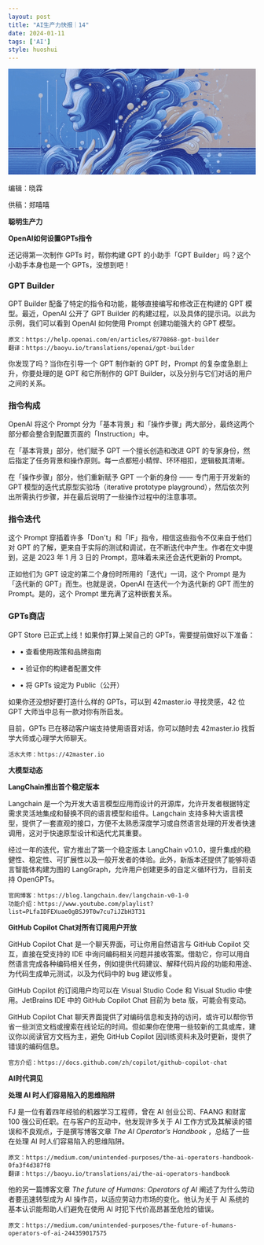 ```yaml
---
layout: post
title: "AI生产力快报｜14"
date: 2024-01-11
tags: ['AI']
style: huoshui
---
```



![](/assets/images/5805a0c8490945d2b9ba9f8642a68c3d.gif)

编辑：晓霖

供稿：郑嘻嘻

**聪明生产力**

  

  

  
  
  
  
  
  
  
  
  
  
  
  
  
  
  
  
**OpenAI如何设置GPTs指令**  
  
  
  
  
  
  
  
  
  
  
  
  
  
  
  

还记得第一次制作 GPTs 时，帮你构建 GPT 的小助手「GPT Builder」吗？这个小助手本身也是一个 GPTs，没想到吧！

### GPT Builder

GPT Builder 配备了特定的指令和功能，能够直接编写和修改正在构建的 GPT 模型。最近，OpenAI 公开了 GPT Builder
的构建过程，以及具体的提示词。以此为示例，我们可以看到 OpenAI 如何使用 Prompt 创建功能强大的 GPT 模型。

    
    
    原文：https://help.openai.com/en/articles/8770868-gpt-builder  
    翻译：https://baoyu.io/translations/openai/gpt-builder

你发现了吗？当你在引导一个 GPT 制作新的 GPT 时，Prompt 的复杂度急剧上升，你要处理的是 GPT 和它所制作的 GPT
Builder，以及分别与它们对话的用户之间的关系。

### 指令构成

OpenAI 将这个 Prompt 分为「基本背景」和「操作步骤」两大部分，最终这两个部分都会整合到配置页面的「Instruction」中。

在「基本背景」部分，他们赋予 GPT 一个擅长创造和改进 GPT 的专家身份，然后指定了任务背景和操作原则。每一点都短小精悍、环环相扣，逻辑极其清晰。

在「操作步骤」部分，他们重新赋予 GPT 一个新的身份 —— 专门用于开发新的 GPT 模型的迭代式原型实验场（iterative prototype
playground），然后依次列出所需执行步骤，并在最后说明了一些操作过程中的注意事项。

### 指令迭代

这个 Prompt 穿插着许多「Don't」和「IF」指令，相信这些指令不仅来自于他们对 GPT
的了解，更来自于实际的测试和调试，在不断迭代中产生。作者在文中提到，这是 2023 年 1 月 3 日的 Prompt，意味着未来还会迭代更新的
Prompt。

正如他们为 GPT 设定的第二个身份时所用的「迭代」一词，这个 Prompt 是为「迭代新的 GPT」而生。也就是说，OpenAI 在迭代一个为迭代新的
GPT 而生的 Prompt。是的，这个 Prompt 里充满了这种嵌套关系。

### GPTs商店

GPT Store 已正式上线！如果你打算上架自己的 GPTs，需要提前做好以下准备：

  * • 查看使用政策和品牌指南

  * • 验证你的构建者配置文件

  * • 将 GPTs 设定为 Public（公开）

如果你还没想好要打造什么样的 GPTs，可以到 42master.io 寻找灵感，42 位 GPT 大师当中总有一款对你有所启发。

目前，GPTs 已在移动客户端支持使用语音对话，你可以随时去 42master.io 找哲学大师或心理学大师聊天。

    
    
    活水大师：https://42master.io

  

  

  

  

  

  

  

  

  

  

  

**大模型动态**

  

  

  
  
  
  
  
  
  
  
  
  
  
  
  
  
  
  
**LangChain推出首个稳定版本**  
  
  
  
  
  
  
  
  
  
  
  
  
  
  
  

Langchain 是一个为开发大语言模型应用而设计的开源库，允许开发者根据特定需求灵活地集成和替换不同的语言模型和组件。Langchain
支持多种大语言模型，提供了一套直观的接口，方便不太熟悉深度学习或自然语言处理的开发者快速调用，这对于快速原型设计和迭代尤其重要。

经过一年的迭代，官方推出了第一个稳定版本 LangChain
v0.1.0，提升集成的稳健性、稳定性、可扩展性以及一般开发者的体验。此外，新版本还提供了能够将语言智能体构建为图的
LangGraph，允许用户创建更多的自定义循环行为，目前支持 OpenGPTs。

    
    
    官网博客：https://blog.langchain.dev/langchain-v0-1-0  
    功能介绍：https://www.youtube.com/playlist?list=PLfaIDFEXuae0gBSJ9T0w7cu7iJZbH3T31

  

  

  

  

  

  

  

  

  

  

  

  

  

  

  
  
  
  
  
  
  
  
  
  
  
  
  
  
  
  
**GitHub Copilot Chat对所有订阅用户开放**  
  
  
  
  
  
  
  
  
  
  
  
  
  
  
  

GitHub Copilot Chat 是一个聊天界面，可让你用自然语言与 GitHub Copilot 交互，直接在受支持的 IDE
中询问编码相关问题并接收答案。借助它，你可以用自然语言完成各种编码相关任务，例如提供代码建议、解释代码片段的功能和用途、为代码生成单元测试，以及为代码中的
bug 建议修复。

GitHub Copilot 的订阅用户均可以在 Visual Studio Code 和 Visual Studio 中使用。JetBrains IDE
中的 GitHub Copilot Chat 目前为 beta 版，可能会有变动。

GitHub Copilot Chat
聊天界面提供了对编码信息和支持的访问，或许可以帮你节省一些浏览文档或搜索在线论坛的时间。但如果你在使用一些较新的工具或库，建议你以阅读官方文档为主，避免
GitHub Copilot 因训练资料未及时更新，提供了错误的编码信息。

    
    
    官方介绍：https://docs.github.com/zh/copilot/github-copilot-chat

  

  

  

  

  

  

  

  

  

  

  

**AI时代洞见**

  

  

  
  
  
  
  
  
  
  
  
  
  
  
  
  
  
  
**处理 AI 时人们容易陷入的思维陷阱**  
  
  
  
  
  
  
  
  
  
  
  
  
  
  
  

FJ 是一位有着四年经验的机器学习工程师，曾在 AI 创业公司、FAANG 和财富 100 强公司任职。在与客户的互动中，他发现许多关于 AI
工作方式及其解读的错误和不良观点，于是撰写博客文章 _The AI Operator’s Handbook_ ，总结了一些在处理 AI
时人们容易陷入的思维陷阱。

    
    
    原文：https://medium.com/unintended-purposes/the-ai-operators-handbook-0fa3f4d387f8  
    翻译：https://baoyu.io/translations/ai/the-ai-operators-handbook

他的另一篇博客文章 _The future of Humans: Operators of AI_ 阐述了为什么劳动者要迅速转型成为 AI
操作员，以适应劳动力市场的变化。他认为关于 AI 系统的基本认识能帮助人们避免在使用 AI 时犯下代价高昂甚至危险的错误。

    
    
    原文：https://medium.com/unintended-purposes/the-future-of-humans-operators-of-ai-244359017575

